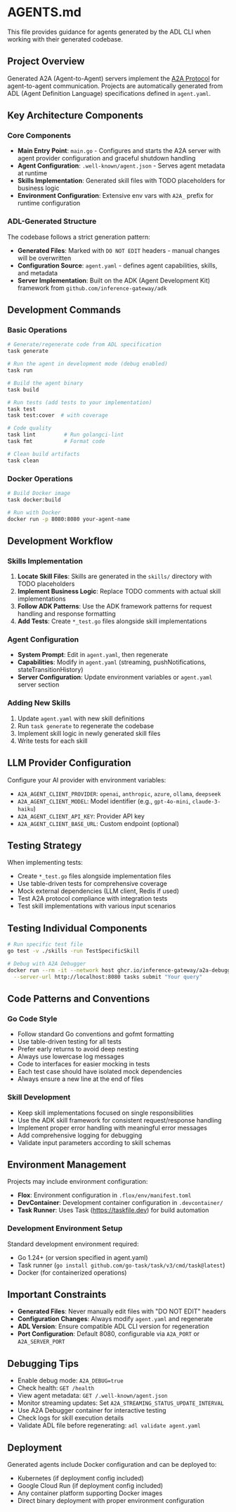 # AGENTS.md

This file provides guidance for agents generated by the ADL CLI when working with their generated codebase.

## Project Overview

Generated A2A (Agent-to-Agent) servers implement the [A2A Protocol](https://github.com/inference-gateway/adk) for agent-to-agent communication. Projects are automatically generated from ADL (Agent Definition Language) specifications defined in `agent.yaml`.

## Key Architecture Components

### Core Components
- **Main Entry Point**: `main.go` - Configures and starts the A2A server with agent provider configuration and graceful shutdown handling
- **Agent Configuration**: `.well-known/agent.json` - Serves agent metadata at runtime
- **Skills Implementation**: Generated skill files with TODO placeholders for business logic
- **Environment Configuration**: Extensive env vars with `A2A_` prefix for runtime configuration

### ADL-Generated Structure

The codebase follows a strict generation pattern:
- **Generated Files**: Marked with `DO NOT EDIT` headers - manual changes will be overwritten
- **Configuration Source**: `agent.yaml` - defines agent capabilities, skills, and metadata
- **Server Implementation**: Built on the ADK (Agent Development Kit) framework from `github.com/inference-gateway/adk`

## Development Commands

### Basic Operations
```bash
# Generate/regenerate code from ADL specification
task generate

# Run the agent in development mode (debug enabled)
task run

# Build the agent binary
task build

# Run tests (add tests to your implementation)
task test
task test:cover  # with coverage

# Code quality
task lint         # Run golangci-lint
task fmt          # Format code

# Clean build artifacts
task clean
```

### Docker Operations
```bash
# Build Docker image
task docker:build

# Run with Docker
docker run -p 8080:8080 your-agent-name
```

## Development Workflow

### Skills Implementation
1. **Locate Skill Files**: Skills are generated in the `skills/` directory with TODO placeholders
2. **Implement Business Logic**: Replace TODO comments with actual skill implementations
3. **Follow ADK Patterns**: Use the ADK framework patterns for request handling and response formatting
4. **Add Tests**: Create `*_test.go` files alongside skill implementations

### Agent Configuration
- **System Prompt**: Edit in `agent.yaml`, then regenerate
- **Capabilities**: Modify in `agent.yaml` (streaming, pushNotifications, stateTransitionHistory)
- **Server Configuration**: Update environment variables or `agent.yaml` server section

### Adding New Skills
1. Update `agent.yaml` with new skill definitions
2. Run `task generate` to regenerate the codebase
3. Implement skill logic in newly generated skill files
4. Write tests for each skill

## LLM Provider Configuration

Configure your AI provider with environment variables:
- `A2A_AGENT_CLIENT_PROVIDER`: `openai`, `anthropic`, `azure`, `ollama`, `deepseek`
- `A2A_AGENT_CLIENT_MODEL`: Model identifier (e.g., `gpt-4o-mini`, `claude-3-haiku`)
- `A2A_AGENT_CLIENT_API_KEY`: Provider API key
- `A2A_AGENT_CLIENT_BASE_URL`: Custom endpoint (optional)

## Testing Strategy

When implementing tests:
- Create `*_test.go` files alongside implementation files
- Use table-driven tests for comprehensive coverage
- Mock external dependencies (LLM client, Redis if used)
- Test A2A protocol compliance with integration tests
- Test skill implementations with various input scenarios

## Testing Individual Components

```bash
# Run specific test file
go test -v ./skills -run TestSpecificSkill

# Debug with A2A Debugger
docker run --rm -it --network host ghcr.io/inference-gateway/a2a-debugger:latest \
  --server-url http://localhost:8080 tasks submit "Your query"
```

## Code Patterns and Conventions

### Go Code Style
- Follow standard Go conventions and gofmt formatting
- Use table-driven testing for all tests
- Prefer early returns to avoid deep nesting
- Always use lowercase log messages
- Code to interfaces for easier mocking in tests
- Each test case should have isolated mock dependencies
- Always ensure a new line at the end of files

### Skill Development
- Keep skill implementations focused on single responsibilities
- Use the ADK skill framework for consistent request/response handling
- Implement proper error handling with meaningful error messages
- Add comprehensive logging for debugging
- Validate input parameters according to skill schemas

## Environment Management

Projects may include environment configuration:
- **Flox**: Environment configuration in `.flox/env/manifest.toml`
- **DevContainer**: Development container configuration in `.devcontainer/`
- **Task Runner**: Uses Task (https://taskfile.dev) for build automation

### Development Environment Setup

Standard development environment required:
- Go 1.24+ (or version specified in agent.yaml)
- Task runner (`go install github.com/go-task/task/v3/cmd/task@latest`)
- Docker (for containerized operations)

## Important Constraints

- **Generated Files**: Never manually edit files with "DO NOT EDIT" headers
- **Configuration Changes**: Always modify `agent.yaml` and regenerate
- **ADL Version**: Ensure compatible ADL CLI version for regeneration
- **Port Configuration**: Default 8080, configurable via `A2A_PORT` or `A2A_SERVER_PORT`

## Debugging Tips

- Enable debug mode: `A2A_DEBUG=true`
- Check health: `GET /health`
- View agent metadata: `GET /.well-known/agent.json`
- Monitor streaming updates: Set `A2A_STREAMING_STATUS_UPDATE_INTERVAL`
- Use A2A Debugger container for interactive testing
- Check logs for skill execution details
- Validate ADL file before regenerating: `adl validate agent.yaml`

## Deployment

Generated agents include Docker configuration and can be deployed to:
- Kubernetes (if deployment config included)
- Google Cloud Run (if deployment config included)
- Any container platform supporting Docker images
- Direct binary deployment with proper environment configuration